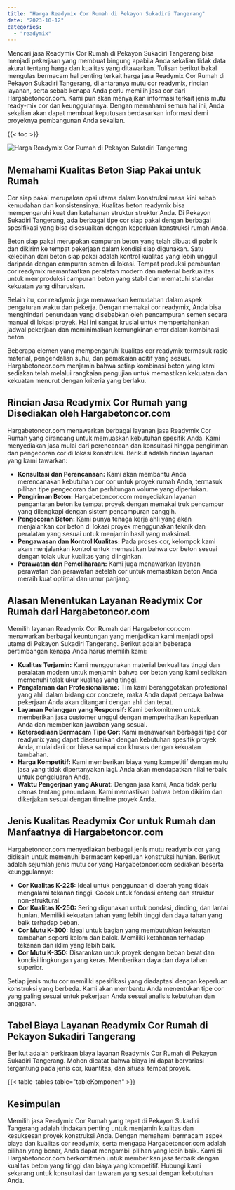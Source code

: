 ```yaml
---
title: "Harga Readymix Cor Rumah di Pekayon Sukadiri Tangerang"
date: "2023-10-12"
categories: 
  - "readymix"
---
```



Mencari jasa Readymix Cor Rumah di Pekayon Sukadiri Tangerang bisa menjadi pekerjaan yang membuat bingung apabila Anda sekalian tidak data akurat tentang harga dan kualitas yang ditawarkan. Tulisan berikut bakal mengulas bermacam hal penting terkait harga jasa Readymix Cor Rumah di Pekayon Sukadiri Tangerang, di antaranya mutu cor readymix, rincian layanan, serta sebab kenapa Anda perlu memilih jasa cor dari Hargabetoncor.com. Kami pun akan menyajikan informasi terkait jenis mutu ready-mix cor dan keunggulannya. Dengan memahami semua hal ini, Anda sekalian akan dapat membuat keputusan berdasarkan informasi demi proyeknya pembangunan Anda sekalian.

{{< toc >}}

![Harga Readymix Cor Rumah di Pekayon Sukadiri Tangerang](https://hargareadymixid.github.io/hbc/readymix-hbc%20(18).png)

## Memahami Kualitas Beton Siap Pakai untuk Rumah

Cor siap pakai merupakan opsi utama dalam konstruksi masa kini sebab kemudahan dan konsistensinya. Kualitas beton readymix bisa mempengaruhi kuat dan ketahanan struktur struktur Anda. Di Pekayon Sukadiri Tangerang, ada berbagai tipe cor siap pakai dengan berbagai spesifikasi yang bisa disesuaikan dengan keperluan konstruksi rumah Anda.

Beton siap pakai merupakan campuran beton yang telah dibuat di pabrik dan dikirim ke tempat pekerjaan dalam kondisi siap digunakan. Satu kelebihan dari beton siap pakai adalah kontrol kualitas yang lebih unggul daripada dengan campuran semen di lokasi. Tempat produksi pembuatan cor readymix memanfaatkan peralatan modern dan material berkualitas untuk memproduksi campuran beton yang stabil dan mematuhi standar kekuatan yang diharuskan.

Selain itu, cor readymix juga menawarkan kemudahan dalam aspek pengaturan waktu dan pekerja. Dengan memakai cor readymix, Anda bisa menghindari penundaan yang disebabkan oleh pencampuran semen secara manual di lokasi proyek. Hal ini sangat krusial untuk mempertahankan jadwal pekerjaan dan meminimalkan kemungkinan error dalam kombinasi beton.

Beberapa elemen yang mempengaruhi kualitas cor readymix termasuk rasio material, pengendalian suhu, dan pemakaian aditif yang sesuai. Hargabetoncor.com menjamin bahwa setiap kombinasi beton yang kami sediakan telah melalui rangkaian pengujian untuk memastikan kekuatan dan kekuatan menurut dengan kriteria yang berlaku.

## Rincian Jasa Readymix Cor Rumah yang Disediakan oleh Hargabetoncor.com

Hargabetoncor.com menawarkan berbagai layanan jasa Readymix Cor Rumah yang dirancang untuk memuaskan kebutuhan spesifik Anda. Kami menyediakan jasa mulai dari perencanaan dan konsultasi hingga pengiriman dan pengecoran cor di lokasi konstruksi. Berikut adalah rincian layanan yang kami tawarkan:

- **Konsultasi dan Perencanaan:** Kami akan membantu Anda merencanakan kebutuhan cor cor untuk proyek rumah Anda, termasuk pilihan tipe pengecoran dan perhitungan volume yang diperlukan.
- **Pengiriman Beton:** Hargabetoncor.com menyediakan layanan pengantaran beton ke tempat proyek dengan memakai truk pencampur yang dilengkapi dengan sistem pencampuran canggih.
- **Pengecoran Beton:** Kami punya tenaga kerja ahli yang akan menjalankan cor beton di lokasi proyek menggunakan teknik dan peralatan yang sesuai untuk menjamin hasil yang maksimal.
- **Pengawasan dan Kontrol Kualitas:** Pada proses cor, kelompok kami akan menjalankan kontrol untuk memastikan bahwa cor beton sesuai dengan tolak ukur kualitas yang diinginkan.
- **Perawatan dan Pemeliharaan:** Kami juga menawarkan layanan perawatan dan perawatan setelah cor untuk memastikan beton Anda meraih kuat optimal dan umur panjang.

## Alasan Menentukan Layanan Readymix Cor Rumah dari Hargabetoncor.com

Memilih layanan Readymix Cor Rumah dari Hargabetoncor.com menawarkan berbagai keuntungan yang menjadikan kami menjadi opsi utama di Pekayon Sukadiri Tangerang. Berikut adalah beberapa pertimbangan kenapa Anda harus memilih kami:

- **Kualitas Terjamin:** Kami menggunakan material berkualitas tinggi dan peralatan modern untuk menjamin bahwa cor beton yang kami sediakan memenuhi tolak ukur kualitas yang tinggi.
- **Pengalaman dan Profesionalisme:** Tim kami beranggotakan profesional yang ahli dalam bidang cor concrete, maka Anda dapat percaya bahwa pekerjaan Anda akan ditangani dengan ahli dan tepat.
- **Layanan Pelanggan yang Responsif:** Kami berkomitmen untuk memberikan jasa customer unggul dengan memperhatikan keperluan Anda dan memberikan jawaban yang sesuai.
- **Ketersediaan Bermacam Tipe Cor:** Kami menawarkan berbagai tipe cor readymix yang dapat disesuaikan dengan kebutuhan spesifik proyek Anda, mulai dari cor biasa sampai cor khusus dengan kekuatan tambahan.
- **Harga Kompetitif:** Kami memberikan biaya yang kompetitif dengan mutu jasa yang tidak dipertanyakan lagi. Anda akan mendapatkan nilai terbaik untuk pengeluaran Anda.
- **Waktu Pengerjaan yang Akurat:** Dengan jasa kami, Anda tidak perlu cemas tentang penundaan. Kami memastikan bahwa beton dikirim dan dikerjakan sesuai dengan timeline proyek Anda.

## Jenis Kualitas Readymix Cor untuk Rumah dan Manfaatnya di Hargabetoncor.com

Hargabetoncor.com menyediakan berbagai jenis mutu readymix cor yang didisain untuk memenuhi bermacam keperluan konstruksi hunian. Berikut adalah sejumlah jenis mutu cor yang Hargabetoncor.com sediakan beserta keunggulannya:

- **Cor Kualitas K-225:** Ideal untuk penggunaan di daerah yang tidak mengalami tekanan tinggi. Cocok untuk fondasi enteng dan struktur non-struktural.
- **Cor Kualitas K-250:** Sering digunakan untuk pondasi, dinding, dan lantai hunian. Memiliki kekuatan tahan yang lebih tinggi dan daya tahan yang baik terhadap beban.
- **Cor Mutu K-300:** Ideal untuk bagian yang membutuhkan kekuatan tambahan seperti kolom dan balok. Memiliki ketahanan terhadap tekanan dan iklim yang lebih baik.
- **Cor Mutu K-350:** Disarankan untuk proyek dengan beban berat dan kondisi lingkungan yang keras. Memberikan daya dan daya tahan superior.

Setiap jenis mutu cor memiliki spesifikasi yang diadaptasi dengan keperluan konstruksi yang berbeda. Kami akan membantu Anda menentukan tipe cor yang paling sesuai untuk pekerjaan Anda sesuai analisis kebutuhan dan anggaran.

## Tabel Biaya Layanan Readymix Cor Rumah di Pekayon Sukadiri Tangerang

Berikut adalah perkiraan biaya layanan Readymix Cor Rumah di Pekayon Sukadiri Tangerang. Mohon dicatat bahwa biaya ini dapat bervariasi tergantung pada jenis cor, kuantitas, dan situasi tempat proyek.

{{< table-tables table="tableKomponen" >}}

## Kesimpulan

Memilih jasa Readymix Cor Rumah yang tepat di Pekayon Sukadiri Tangerang adalah tindakan penting untuk menjamin kualitas dan kesuksesan proyek konstruksi Anda. Dengan memahami bermacam aspek biaya dan kualitas cor readymix, serta mengapa Hargabetoncor.com adalah pilihan yang benar, Anda dapat mengambil pilihan yang lebih baik. Kami di Hargabetoncor.com berkomitmen untuk memberikan jasa terbaik dengan kualitas beton yang tinggi dan biaya yang kompetitif. Hubungi kami sekarang untuk konsultasi dan tawaran yang sesuai dengan kebutuhan Anda.
